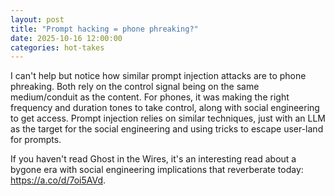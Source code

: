 ```yaml
---
layout: post
title: "Prompt hacking = phone phreaking?"
date: 2025-10-16 12:00:00
categories: hot-takes
---
```


I can't help but notice how similar prompt injection attacks are to phone phreaking. Both rely on the control signal being on the same medium/conduit as the content. For phones, it was making the right frequency and duration tones to take control, along with social engineering to get access. Prompt injection relies on similar techniques, just with an LLM as the target for the social engineering and using tricks to escape user-land for prompts.

If you haven't read Ghost in the Wires, it's an interesting read about a bygone era with social engineering implications that reverberate today: https://a.co/d/7oi5AVd.
